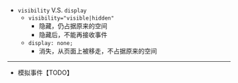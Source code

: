 * `visibility` V.S. `display`
    + `visibility="visible|hidden"`
        - 隐藏，仍占据原来的空间
        - 隐藏后，不能再接收事件
    + `display: none;`
        - 消失，从页面上被移走，不占据原来的空间
        
***

* 模拟事件【TODO】